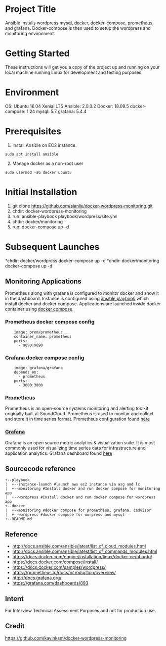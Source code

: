 # Project Title 

Ansible installs wordpress mysql, docker, docker-compose, prometheus, and grafana. Docker-compose is then used to setup the wordpress and monitoring environment.

# Getting Started

These instructions will get you a copy of the project up and running on your local machine running Linux for development and testing purposes.

# Environment
OS: Ubuntu 16.04 Xenial LTS
Ansible: 2.0.0.2
Docker: 18.09.5
docker-compose: 1.24
mysql: 5.7
grafana: 5.4.4

# Prerequisites

1) Install Ansible on EC2 instance.

```
sudo apt install ansible
```
2) Manage docker as a non-root user

```
sudo usermod -aG docker ubuntu
```

# Initial Installation

1) git clone https://github.com/sianliu/docker-wordpress-monitoring.git
2) chdir: docker-wordpress-monitoring
3) run: ansible-playbook playbook/wordpress/site.yml 
4) chdir: docker/monitoring 
5) run: docker-compose up -d 

# Subsequent Launches 
*chdir: docker/wordpress docker-compose up -d
*chdir: docker/monitoring docker-compose up -d

## Monitoring Applications
Prometheus along with grafana is configured to monitor docker and show it in the dashboard. Instance is configured using [ansible playbook](https://github.com/sianliu/docker-wordpress-monitoring/tree/develop/playbook/monitoring) which install docker and docker compose. Applications are launched inside docker container using [docker compose](https://github.com/sianliu/docker-wordpress-monitoring/tree/master/docker/monitoring).

### Prometheus docker compose config
``` prometheus:
    image: prom/prometheus
    container_name: prometheus
    ports:
      - 9090:9090
```

### Grafana docker compose config
```  grafana:
    image: grafana/grafana
    depends_on:
      - prometheus
    ports:
      - 3000:3000
```

### [Prometheus](https://prometheus.io)
Prometheus is an open-source systems monitoring and alerting toolkit originally built at SoundCloud. Prometheus is used to monitor and collect and store it in time series format. Prometheus configuration found [here](https://github.com/sianliu/docker-wordpress-monitoring/tree/master/docker/monitoring/prometheus)

### [Grafana](https://grafana.com/)
Grafana is an open source metric analytics & visualization suite. It is most commonly used for visualizing time series data for infrastructure and application analytics. Grafana dashboard found [here](https://github.com/sianliu/docker-wordpress-monitoring/tree/master/docker/monitoring/dashboards)

## Sourcecode reference
```
+--playbook
|  +--instance-launch #launch aws ec2 instance via asg and lc
|  +--monitoring #Install docker and run docker compose for monitoring app
|  +--wordpress #Install docker and run docker compose for wordpress app
+--docker
|  +--monitoring #docker compose for prometheus, grafana, cadvisor
|  +--wordpress #docker compose for worpress and mysql
+--README.md
```

## Reference
* http://docs.ansible.com/ansible/latest/list_of_cloud_modules.html
* http://docs.ansible.com/ansible/latest/list_of_commands_modules.html
* https://docs.docker.com/engine/installation/linux/docker-ce/ubuntu/
* https://docs.docker.com/compose/install/
* https://docs.docker.com/samples/wordpress/
* https://prometheus.io/docs/introduction/overview/
* http://docs.grafana.org/
* https://grafana.com/dashboards/893

## Intent
For Interview Technical Assessment Purposes and not for production use. 

## Credit
https://github.com/kavinksm/docker-wordpress-monitoring
